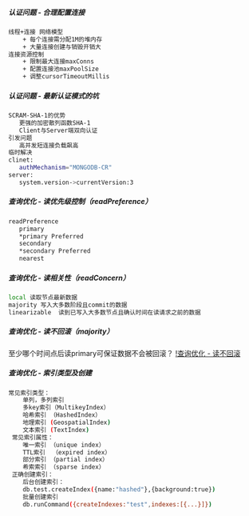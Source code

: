 ##### 认证问题 - 合理配置连接
```bash
线程+连接 网络模型
    + 每个连接需分配1M的堆内存
    + 大量连接创建与销毁开销大
连接资源控制
    + 限制最大连接maxConns
    + 配置连接池maxPoolSize
    + 调整cursorTimeoutMillis
```
##### 认证问题 - 最新认证模式的坑
```bash
SCRAM-SHA-1的优势
   更强的加密散列函数SHA-1
   Client与Server端双向认证
引发问题
   高并发短连接负载飙高
临时解决
clinet:
   authMechanism="MONGODB-CR"
server:
   system.version->currentVersion:3
```
##### 查询优化 - 读优先级控制（readPreference）
```bash
readPreference
   primary
   *primary Preferred
   secondary
   *secondary Preferred
   nearest
```
##### 查询优化 - 读相关性（readConcern）
```bash
local 读取节点最新数据
majority 写入大多数阶段且commit的数据
linearizable  读到已写入大多数节点且确认时间在读请求之前的数据
```
##### 查询优化 - 读不回滚（majority）
至少哪个时间点后读primary可保证数据不会被回滚？
[!查询优化 - 读不回滚](./images/查询优化1.png)
##### 查询优化 - 索引类型及创建
```bash
常见索引类型：
    单列，多列索引
    多key索引（MultikeyIndex）
    哈希索引 （HashedIndex）
    地理索引 (GeospatialIndex)
    文本索引 (TextIndex)
 常见索引属性：
    唯一索引 （unique index）
    TTL索引  （expired index）
    部分索引 （partial index）
    希索索引 （sparse index）
 正确创建索引：
    后台创建索引：
    db.test.createIndex({name:"hashed"},{background:true})
    批量创建索引
    db.runCommand({createIndexes:"test",indexes:[{...}]})
```
